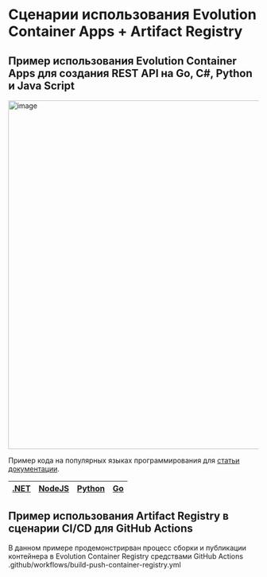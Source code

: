 # Сценарии использования Evolution Container Apps + Artifact Registry

## Пример использования Evolution Container Apps для создания REST API на Go, C#, Python и Java Script
<img width="702" alt="image" src="https://github.com/CLOUDdotRu/evo-containerapp-restapi-js-go-python-dotnet-sample/assets/129149541/0f430e88-7656-4f3c-b40a-76b957f20c75">


Пример кода на популярных языках программирования для [статьи документации](https://cloud.ru/ru/docs/container-registry-evolution/ug/topics/tutorials__deploy-rest-api.html). 

| [.NET](/restapi-dotnet) | [NodeJS](/restapi-nodejs) | [Python](/restapi-python) | [Go](/restapi-go) | 
| ---  | --- | --- | --- |

## Пример использования Artifact Registry в сценарии CI/CD для GitHub Actions
В данном примере продемонстрирван процесс сборки и публикации контейнера в Evolution Container Registry средствами GitHub Actions 
.github/workflows/build-push-container-registry.yml
